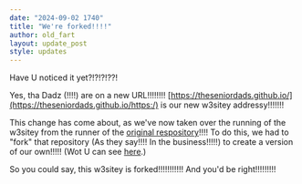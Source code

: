 ```yaml
---
date: "2024-09-02 1740"
title: "We're forked!!!!"
author: old_fart
layout: update_post
style: updates
---
```

Have U noticed it yet?!?!?!??!

Yes, tha Dadz (!!!!) are on a new URL!!!!!!!! [https://theseniordads.github.io/](https://theseniordads.github.io/https:/) is our new w3sitey addressy!!!!!!!

This change has come about, as we've now taken over the running of the w3sitey from the runner of the [original respository](https://github.com/alephnaughtpix/DadWeb)!!!! To do this, we had to "fork" that repository (As they say!!!! In the business!!!!!) to create a version of our own!!!!! (Wot U can see [here](https://github.com/theseniordads/theseniordads.github.io).)

So you could say, this w3sitey is forked!!!!!!!!!!! And you'd be right!!!!!!!!!

